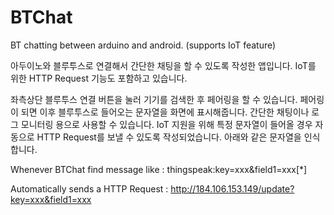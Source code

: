 # BTChat
BT chatting between arduino and android. (supports IoT feature)


아두이노와 블루투스로 연결해서 간단한 채팅을 할 수 있도록 작성한 앱입니다. IoT를 위한 HTTP Request 기능도 포함하고 있습니다.

좌측상단 블루투스 연결 버튼을 눌러 기기를 검색한 후 페어링을 할 수 있습니다. 페어링이 되면 이후 블루투스로 들어오는 문자열을 화면에 표시해줍니다. 간단한 채팅이나 로그 모니터링 용으로 사용할 수 있습니다.
IoT 지원을 위해 특정 문자열이 들어올 경우 자동으로 HTTP Request를 보낼 수 있도록 작성되었습니다. 아래와 같은 문자열을 인식합니다.

Whenever BTChat find message like : thingspeak:key=xxx&field1=xxx[*]

Automatically sends a HTTP Request : http://184.106.153.149/update?key=xxx&field1=xxx

